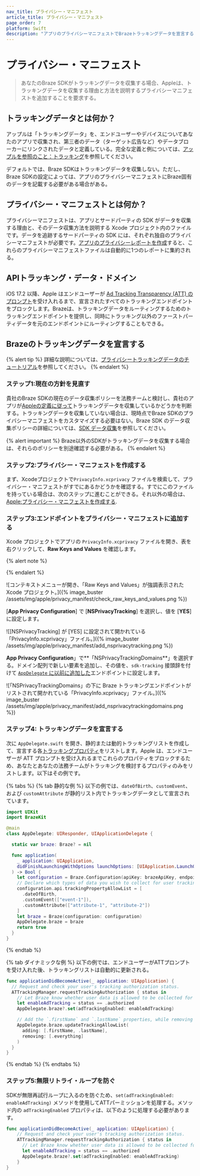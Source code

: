 ```yaml
---
nav_title: プライバシー・マニフェスト
article_title: プライバシー・マニフェスト
page_order: 7
platform: Swift
description: "アプリのプライバシーマニフェストでBrazeトラッキングデータを宣言する方法を学ぶ。"
---
```


# プライバシー・マニフェスト

> あなたのBraze SDKがトラッキングデータを収集する場合、Appleは、トラッキングデータを収集する理由と方法を説明するプライバシーマニフェストを追加することを要求する。

## トラッキングデータとは何か？

アップルは「トラッキングデータ」を、エンドユーザーやデバイスについてあなたのアプリで収集され、第三者のデータ（ターゲット広告など）やデータブローカーにリンクされたデータと定義している。完全な定義と例については、[アップルを参照のこと：トラッキング](https://developer.apple.com/app-store/app-privacy-details/#user-tracking)を参照してください。

デフォルトでは、Braze SDKはトラッキングデータを収集しない。ただし、Braze SDKの設定によっては、アプリのプライバシーマニフェストにBraze固有のデータを記載する必要がある場合がある。

## プライバシー・マニフェストとは何か？

プライバシーマニフェストは、アプリとサードパーティの SDK がデータを収集する理由と、そのデータ収集方法を説明する Xcode プロジェクト内のファイルです。データを追跡するサードパーティの SDK には、それぞれ独自のプライバシーマニフェストが必要です。[アプリのプライバシーレポートを作成](https://developer.apple.com/documentation/bundleresources/privacy_manifest_files/describing_data_use_in_privacy_manifests#4239187)すると、これらのプライバシーマニフェストファイルは自動的に1つのレポートに集約される。

## APIトラッキング・データ・ドメイン

iOS 17.2 以降、Apple はエンドユーザーが [Ad Tracking Transparency (ATT) のプロンプト](https://support.apple.com/en-us/HT212025)を受け入れるまで、宣言されたすべてのトラッキングエンドポイントをブロックします。Brazeは、トラッキングデータをルーティングするためのトラッキングエンドポイントを提供し、同時にトラッキング以外のファーストパーティデータを元のエンドポイントにルーティングすることもできる。 

## Brazeのトラッキングデータを宣言する

{% alert tip %}
詳細な説明については、[プライバシートラッキングデータのチュートリアル](https://braze-inc.github.io/braze-swift-sdk/tutorials/braze/e1-privacy-tracking/)を参照してください。
{% endalert %}

### ステップ1:現在の方針を見直す

貴社のBraze SDKの現在のデータ収集ポリシーを法務チームと検討し、貴社のアプリが[Appleの定義に従って](#what-is-tracking-data)トラッキングデータを収集しているかどうかを判断する。トラッキングデータを収集していない場合は、現時点でBraze SDKのプライバシーマニフェストをカスタマイズする必要はない。Braze SDK のデータ収集ポリシーの詳細については、[SDK データ収集]({{site.baseurl}}/user_guide/data_and_analytics/user_data_collection/sdk_data_collection/)を参照してください。

{% alert important %}
Braze以外のSDKがトラッキングデータを収集する場合は、それらのポリシーを別途確認する必要がある。
{% endalert %}

### ステップ2:プライバシー・マニフェストを作成する

まず、Xcodeプロジェクトで`PrivacyInfo.xcprivacy` ファイルを検索して、プライバシー・マニフェストがすでにあるかどうかを確認する。すでにこのファイルを持っている場合は、次のステップに進むことができる。それ以外の場合は、[Apple:プライバシー・マニフェストを作成する](sdk-tracking.iad-01.braze.com).

### ステップ3:エンドポイントをプライバシー・マニフェストに追加する

Xcode プロジェクトでアプリの `PrivacyInfo.xcprivacy` ファイルを開き、表を右クリックして、**Raw Keys and Values** を確認します。

{% alert note %}

{% endalert %}

![コンテキストメニューが開き、「Raw Keys and Values」が強調表示された Xcode プロジェクト。]({% image_buster /assets/img/apple/privacy_manifest/check_raw_keys_and_values.png %})

\[**App Privacy Configuration**] で \[**NSPrivacyTracking**] を選択し、値を \[**YES**] に設定します。

![\[NSPrivacyTracking] が \[YES] に設定されて開かれている「PrivacyInfo.xcprivacy」ファイル。]({% image_buster /assets/img/apple/privacy_manifest/add_nsprivacytracking.png %})

**App Privacy Configuration**」で**「NSPrivacyTrackingDomains**」を選択する。ドメイン配列で新しい要素を追加し、その値を、`sdk-tracking` 接頭辞を付けて [`AppDelegate` に以前に追加した]({{site.baseurl}}/developer_guide/platform_integration_guides/swift/initial_sdk_setup/completing_integration/#update-your-app-delegate)エンドポイントに設定します。

![「NSPrivacyTrackingDomains」の下に Braze トラッキングエンドポイントがリストされて開かれている「PrivacyInfo.xcprivacy」ファイル。]({% image_buster /assets/img/apple/privacy_manifest/add_nsprivacytrackingdomains.png %})

### ステップ4: トラッキングデータを宣言する

次に `AppDelegate.swift` を開き、静的または動的トラッキングリストを作成して、宣言する各[トラッキングプロパティ](https://braze-inc.github.io/braze-swift-sdk/documentation/brazekit/braze/configuration-swift.class/trackingproperty/)をリストします。Apple は、エンドユーザーが ATT プロンプトを受け入れるまでこれらのプロパティをブロックするため、あなたとあなたの法務チームがトラッキングを検討するプロパティのみをリストします。以下はその例です。

{% tabs %}
{% tab 静的な例 %}
以下の例では、`dateOfBirth`、`customEvent`、および `customAttribute` が静的リスト内でトラッキングデータとして宣言されています。 

```swift
import UIKit
import BrazeKit

@main
class AppDelegate: UIResponder, UIApplicationDelegate {

  static var braze: Braze? = nil

  func application(
    _ application: UIApplication,
    didFinishLaunchingWithOptions launchOptions: [UIApplication.LaunchOptionsKey: Any]?
  ) -> Bool {
    let configuration = Braze.Configuration(apiKey: brazeApiKey, endpoint: brazeEndpoint)
    // Declare which types of data you wish to collect for user tracking.
    configuration.api.trackingPropertyAllowList = [
      .dateOfBirth,
      .customEvent(["event-1"]),
      .customAttribute(["attribute-1", "attribute-2"])
    ]
    let braze = Braze(configuration: configuration)
    AppDelegate.braze = braze
    return true
  }
}
```
{% endtab %}

{% tab ダイナミックな例 %}
以下の例では、エンドユーザーがATTプロンプトを受け入れた後、トラッキングリストは自動的に更新される。

```swift
func applicationDidBecomeActive(_ application: UIApplication) {
  // Request and check your user's tracking authorization status.
  ATTrackingManager.requestTrackingAuthorization { status in
    // Let Braze know whether user data is allowed to be collected for tracking.
    let enableAdTracking = status == .authorized
    AppDelegate.braze?.set(adTrackingEnabled: enableAdTracking)

    // Add the `.firstName` and `.lastName` properties, while removing the `.everything` configuration.
    AppDelegate.braze.updateTrackingAllowList(
      adding: [.firstName, .lastName],
      removing: [.everything]
    )
  }
}
```
{% endtab %}
{% endtabs %}

### ステップ5:無限リトライ・ループを防ぐ

SDKが無限再試行ループに入るのを防ぐため、`set(adTrackingEnabled: enableAdTracking)` メソッドを使用してATTパーミッションを処理する。メソッド内の `adTrackingEnabled` プロパティは、以下のように処理する必要があります。

```swift
func applicationDidBecomeActive(_ application: UIApplication) {
    // Request and check your user's tracking authorization status.
    ATTrackingManager.requestTrackingAuthorization { status in
      // Let Braze know whether user data is allowed to be collected for tracking.
      let enableAdTracking = status == .authorized
      AppDelegate.braze?.set(adTrackingEnabled: enableAdTracking)
    }
}
```
